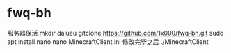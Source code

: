 # fwq-bh
服务器保活
mkdir dalueu
gitclone https://github.com/1x000/fwq-bh.git
sudo apt install nano
nano MinecraftClient.ini
修改完毕之后
./MinecraftClient
